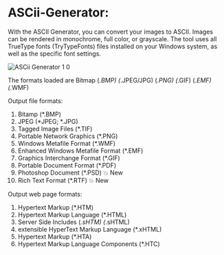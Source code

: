 # ASCii-Generator:
With the ASCII Generator, you can convert your images to ASCII. Images can be rendered in monochrome, full color, or grayscale. The tool uses all TrueType fonts (TryTypeFonts) files installed on your Windows system, as well as the specific font settings.


![ASCii Generator 1 0](https://github.com/user-attachments/assets/1748002f-dcfb-43b5-8666-47303a33ddfb)



The formats loaded are Bitmap (*.BMP) (*.JPEG/JPG) (*.PNG) (*.GIF) (*.EMF) (*.WMF)

Output file formats:
1. Bitamp (*.BMP)
2. JPEG (*JPEG; *.JPG)
3. Tagged Image Files (*.TIF)
4. Portable Network Graphics (*.PNG)
5. Windows Metafile Format (*.WMF)
6. Enhanced Windows Metafile Format (*.EMF)
7. Graphics Interchange Format (*.GIF)
8. Portable Document Format (*.PDF)
9. Photoshop Document (*.PSD) 💥 New
10. Rich Text Format (*.RTF) 💥 New


Output web page formats:
1. Hypertext Markup (*.HTM)
2. Hypertext Markup Language (*.HTML)
3. Server Side Includes (*.sHTM) (*.sHTML)
4. extensible HyperText Markup Language (*.xHTML)
5. Hypertext Markup (*.HTA)
6. Hypertext Markup Language Components (*.HTC)
